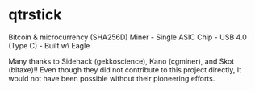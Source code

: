 # qtrstick
Bitcoin & microcurrency (SHA256D) Miner - Single ASIC Chip - USB 4.0 (Type C) - Built w\ Eagle

Many thanks to Sidehack (gekkoscience), Kano (cgminer), and Skot (bitaxe)!!
Even though they did not contribute to this project directly, It would not have been possible without their pioneering efforts.
